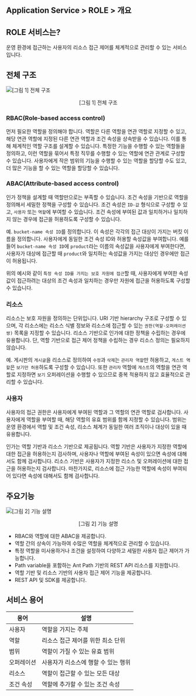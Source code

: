 ## Application Service > ROLE > 개요

## ROLE 서비스는?

운영 환경에 접근하는 사용자의 리소스 접근 제어를 체계적으로 관리할 수 있는 서비스입니다.

## 전체 구조

![\[그림 1\] 전체 구조](http://static.toastoven.net/prod_role/Role_Intro_01.png)
<center>[그림 1] 전체 구조</center>

### RBAC(Role-based access control)

먼저 필요한 역할을 정의해야 합니다. 역할은 다른 역할을 연관 역할로 지정할 수 있고, 해당 연관 역할에 지정된 다른 연관 역할과 조건 속성을 상속받을 수 있습니다. 이를 통해 체계적인 역할 구조를 설계할 수 있습니다.
특정한 기능을 수행할 수 있는 역할들을 정의하고, 이런 역할을 묶어서 특정 직무를 수행할 수 있는 역할에 연관 관계로 구성할 수 있습니다.
사용자에게 작은 범위의 기능을 수행할 수 있는 역할을 할당할 수도 있고, 더 많은 기능을 할 수 있는 역할을 할당할 수 있습니다.

### ABAC(Attribute-based access control)

인가 정책을 설계할 때 역할만으로는 부족할 수 있습니다. 조건 속성을 기반으로 역할을 정의해서 세밀한 정책을 구성할 수 있습니다.
조건 속성은 `ID-값` 형식으로 구성할 수 있고, `사용자` 또는 `역할`에 부여할 수 있습니다. 조건 속성에 부여된 값과 일치하거나 일치하지 않는 경우에 접근을 허용하도록 구성할 수 있습니다.

예. `bucket-name 속성 ID`를 정의합니다. 이 속성은 각각의 접근 대상이 가지는 버킷 이름을 정의합니다. 사용자에게 동일한 조건 속성 ID와 허용할 속성값을 부여합니다.
예를 들어 `bucket-name 속성 ID`에 `product`라는 이름의 속성값을 사용자에게 부여한다면, 사용자가 대상에 접근할 때 `product`와 일치하는 속성값을 가지는 대상인 경우에만 접근이 허용됩니다.

위의 예시와 같이 `특정 속성 ID를 가지는 보호 자원에 접근`할 때, 사용자에게 부여한 속성값이 접근하려는 대상의 조건 속성과 일치하는 경우만 자원에 접근을 허용하도록 구성할 수 있습니다.

### 리소스

리소스는 보호 자원을 정의하는 단위입니다. URI 기반 hierarchy 구조로 구성할 수 있으며, 각 리소스에는 리소스 식별 정보와 리소스에 접근할 수 있는 `권한(역할-오퍼레이션 쌍)` 목록을 지정할 수 있습니다.
리소스 기반으로 인가에 대한 정책을 수립하는 경우에 유용합니다.
단, 역할 기반으로 접근 제어 정책을 수립하는 경우 리소스 정의는 필요하지 않습니다.

예. 게시판의 `게시글`을 리소스로 정의하여 `수정`과 `삭제`는 `관리자 역할`만 허용하고, `게스트 역할`은 `보기만 허용`하도록 구성할 수 있습니다. 또한 `관리자` 역할에 `게스트`의 역할을 연관 역할로 지정하면 `보기` 오퍼레이션을 수행할 수 있으므로 중복 적용하지 않고 효율적으로 관리할 수 있습니다.

### 사용자

사용자의 접근 권한은 사용자에게 부여된 역할과 그 역할의 연관 역할로 검사합니다.
사용자에게 역할을 부여할 때, 해당 역할의 유효 범위를 함께 지정할 수 있습니다. 범위는 운영 환경에서 역할 및 조건 속성, 리소스 체계가 동일한 여러 조직이나 대상이 있을 때 유용합니다.

인가는 역할 기반과 리소스 기반으로 제공됩니다. 역할 기반은 사용자가 지정한 역할에 대한 접근을 허용하는지 검사하며, 사용자나 역할에 부여된 속성이 있으면 속성에 대해서도 함께 검사합니다.
리소스 기반은 사용자가 지정한 리소스 및 오퍼레이션에 대한 접근을 허용하는지 검사합니다. 마찬가지로, 리소스에 접근 가능한 역할에 속성이 부여되어 있다면 속성에 대해서도 함께 검사합니다.

## 주요기능

![\[그림 2\] 기능 설명](http://static.toastoven.net/prod_role/Role_Intro_02.png)
<center>[그림 2] 기능 설명</center>

* RBAC와 역할에 대한 ABAC을 제공합니다.
* 역할 간의 상속이 가능하여 수많은 역할을 체계적으로 관리할 수 있습니다.
* 특정 역할을 미사용하거나 조건을 설정하여 다양하고 세밀한 사용자 접근 제어가 가능합니다.
* Path variable을 포함하는 Ant Path 기반의 REST API 리소스를 지원합니다.
* 역할 기반 및 리소스 기반의 사용자 접근 제어 기능을 제공합니다.
* REST API 및 SDK를 제공합니다.

## 서비스 용어

| 용어 | 설명                 |
| --- |--------------------|
| 사용자 | 역할을 가지는 주체         |
| 역할    | 리소스 접근 제어를 위한 최소 단위  |
| 범위    | 역할이 가질 수 있는 유효 범위    |
| 오퍼레이션 | 사용자가 리소스에 행할 수 있는 행위 |
| 리소스   | 역할이 접근할 수 있는 모든 대상   |
| 조건 속성 | 역할에 추가할 수 있는 조건 속성   |
